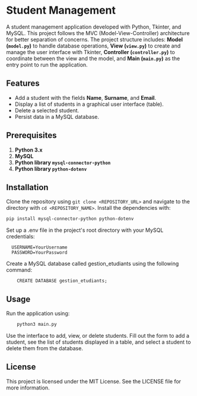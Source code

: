 # Student Management

A student management application developed with Python, Tkinter, and MySQL. This project follows the MVC (Model-View-Controller) architecture for better separation of concerns. The project structure includes: **Model (`model.py`)** to handle database operations, **View (`view.py`)** to create and manage the user interface with Tkinter, **Controller (`controller.py`)** to coordinate between the view and the model, and **Main (`main.py`)** as the entry point to run the application.

## Features

- Add a student with the fields **Name**, **Surname**, and **Email**.
- Display a list of students in a graphical user interface (table).
- Delete a selected student.
- Persist data in a MySQL database.

## Prerequisites

1. **Python 3.x**
2. **MySQL**
3. **Python library `mysql-connector-python`**
4. **Python library `python-dotenv`**

## Installation

Clone the repository using `git clone <REPOSITORY_URL>` and navigate to the directory with `cd <REPOSITORY_NAME>`. Install the dependencies with:  
```bash
pip install mysql-connector-python python-dotenv
```
Set up a .env file in the project's root directory with your MySQL credentials:
  ```  
    USERNAME=YourUsername 
    PASSWORD=YourPassword
```
Create a MySQL database called gestion_etudiants using the following command:
```
    CREATE DATABASE gestion_etudiants;
```

## Usage 
Run the application using: 
```bash
    python3 main.py
```
Use the interface to add, view, or delete students. Fill out the form to add a student, see the list of students displayed in a table, and select a student to delete them from the database.


## License 
This project is licensed under the MIT License. See the LICENSE file for more information.
